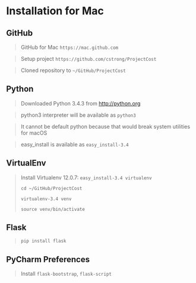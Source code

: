 Installation for Mac
====================

GitHub
------
> GitHub for Mac `https://mac.github.com`

> Setup project `https://github.com/cstrong/ProjectCost`

> Cloned repository to `~/GitHub/ProjectCost`

Python
------
> Downloaded Python 3.4.3 from http://python.org

> python3 interpreter will be available as `python3`

> It cannot be default python because that would break system utilities for macOS

> easy_install is available as `easy_install-3.4`

VirtualEnv
----------
> Install Virtualenv 12.0.7:   `easy_install-3.4 virtualenv`  
>
> `cd ~/GitHub/ProjectCost`
>
> `virtualenv-3.4 venv`
>
> `source venv/bin/activate`

Flask
-----
> `pip install flask`

PyCharm Preferences
-------------------
> Install `flask-bootstrap`, `flask-script`